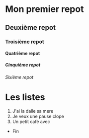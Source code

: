 # Mon premier repot
## Deuxième repot
### Troisième repot
#### Quatrième repot
##### Cinquième repot
###### Sixième repot

# Les listes
1. J'ai la dalle sa mere
1. Je veux une pause clope
1. Un petit café avec

* Fin